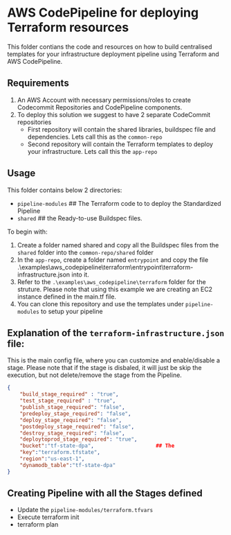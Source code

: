 # AWS CodePipeline for deploying Terraform resources
This folder contians the code and resources on how to build centralised templates for your infrastructure deployment pipeline using Terraform and AWS CodePipeline.

## Requirements
1. An AWS Account with necessary permissions/roles to create Codecommit Repositories and CodePipeline components.
2. To deploy this solution we suggest to have 2 separate CodeCommit repositories
     * First repository will contain the shared libraries, buildspec file and dependencies. Lets call this as the `common-repo`
     * Second repository will contain the Terraform templates to deploy your infrastructure. Lets call this the `app-repo`

## Usage
This folder contains below 2 directories:
 * `pipeline-modules`   ## The Terraform code to to deploy the Standardized Pipeline
 * `shared`             ## the Ready-to-use Buildspec files.

To begin with:
1. Create a folder named shared and copy all the Buildspec files from the `shared` folder into the `common-repo/shared` folder
2. In the `app-repo`, create a folder named `entrypoint` and copy the file .\examples\aws_codepipeline\terraform\entrypoint\terraform-infrastructure.json into it.
3. Refer to the `.\examples\aws_codepipeline\terraform` folder for the struture. Please note that using this example we are creating an EC2 instance defined in the main.tf file.
4. You can clone this repository and use the templates under `pipeline-modules` to setup your pipeline


## Explanation of the `terraform-infrastructure.json` file:
This is the main config file, where you can customize and enable/disable a stage. Please note that if the stage is disbaled, it will just be skip the execution, but not delete/remove the stage from the Pipeline.
```json
{   
    "build_stage_required" : "true",
    "test_stage_required" : "true",
    "publish_stage_required": "false",
    "predeploy_stage_required": "false",
    "deploy_stage_required": "false",
    "postdeploy_stage_required": "false",
    "destroy_stage_required": "false",
    "deploytoprod_stage_required": "true",
    "bucket":"tf-state-dpa",                    ## The 
    "key":"terraform.tfstate",
    "region":"us-east-1",
    "dynamodb_table":"tf-state-dpa"
}
```

## Creating Pipeline with all the Stages defined
* Update the `pipeline-modules/terraform.tfvars` 
* Execute terraform init
* terraform plan
